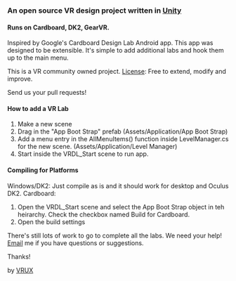 
### An open source VR design project written in [Unity](http://unity3d.com)

#### Runs on Cardboard, DK2, GearVR.

Inspired by Google's Cardboard Design Lab Android app.  This app was designed to be extensible. It's simple to add additional labs and hook them up to the main menu.

This is a VR community owned project. [License](http://choosealicense.com/no-license/): Free to extend, modify and improve.  

Send us your pull requests!

#### How to add a VR Lab

1. Make a new scene
2. Drag in the "App Boot Strap" prefab (Assets/Application/App Boot Strap)
3. Add a menu entry in the AllMenuItems() function inside LevelManager.cs for the new scene. (Assets/Application/Level Manager)
4. Start inside the VRDL_Start scene to run app.

#### Compiling for Platforms
Windows/DK2: Just compile as is and it should work for desktop and Oculus DK2.
Cardboard:
1. Open the VRDL_Start scene and select the App Boot Strap object in teh heirarchy. Check the checkbox named Build for Cardboard.
2. Open the build settings


There's still lots of work to go to complete all the labs.  We need your help! [Email](mailto:steve@vrux.co) me if you have questions or suggestions.

Thanks!

by [VRUX](http://vrux.co)
